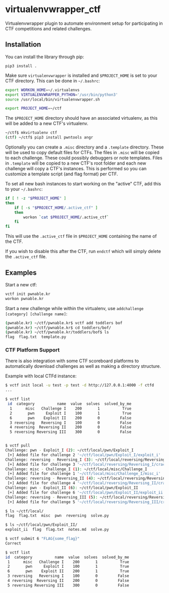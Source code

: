 # virtualenvwrapper_ctf

Virtualenvwrapper plugin to automate environment setup for participating in CTF competitions and related challenges.


## Installation

You can install the library through pip:
```
pip3 install .
```


Make sure `virtualenvwrapper` is installed and `$PROJECT_HOME` is set to your CTF directory.  This can be done in `~/.bashrc`:
```bash
export WORKON_HOME=~/.virtualenvs
export VIRTUALENVWRAPPER_PYTHON='/usr/bin/python3'
source /usr/local/bin/virtualenvwrapper.sh

export PROJECT_HOME=~/ctf
```


The `$PROJECT_HOME` directory should have an associated virtualenv, as this will be added to a new CTF's virtualenv.
```bash
~/ctf$ mkvirtualenv ctf
(ctf) ~/ctf$ pip3 install pwntools angr
```

Optionally you can create a `.misc` directory and a `.template` directory.  These will be used to copy default files for CTFs.
The files in `.misc` will be copied to each challenge. These could possibly debuggers or note templates.
Files in `.template` will be copied to a new CTF's root folder and each new challenge will copy a CTF's instances.  This is performed so you can customize a template script (and flag format) per CTF.


To set all new bash instances to start working on the "active" CTF, add this to your `~/.bashrc`:
```bash
if [ ! -z "$PROJECT_HOME" ]
then
    if [ -s "$PROJECT_HOME/.active_ctf" ]
    then
        workon `cat $PROJECT_HOME/.active_ctf`
    fi
fi
```
This will use the `.active_ctf` file in `$PROJECT_HOME` containing the name of the CTF.

If you wish to disable this after the CTF, run `endctf` which will simply delete the `.active_ctf` file.

## Examples

Start a new ctf:
```bash
vctf init pwnable.kr
workon pwnable.kr
```

Start a new challenge while within the virtualenv, use `addchallenge [category] [challenge name]`:
```bash
(pwnable.kr) ~/ctf/pwnable.kr$ vctf add toddlers bof
(pwnable.kr) ~/ctf/pwnable.kr$ cd toddlers/bof/
(pwnable.kr) ~/ctf/pwnable.kr/toddlers/bof$ ls
flag  flag.txt  template.py
```

### CTF Platform Support

There is also integration with some CTF scoreboard platforms to automatically download challenges as well as making a directory structure.

Example with local CTFd instance:
```bash
$ vctf init local -u test -p test -d http://127.0.0.1:4000 -f ctfd
...

$ vctf list
 id  category          name  value  solves  solved_by_me
  1      misc   Challenge I    200       1          True
  2       pwn     Exploit I    100       1          True
  6       pwn    Exploit II    200       0         False
  3 reversing   Reversing I    100       0         False
  4 reversing  Reversing II    200       0         False
  5 reversing Reversing III    300       0         False


$ vctf pull
Challenge: pwn - Exploit_I (2): ~/ctf/local/pwn/Exploit_I
 [+] Added file for challenge 2 '~/ctf/local/pwn/Exploit_I/exploit_i'
Challenge: reversing - Reversing_I (3): ~/ctf/local/reversing/Reversing_I
 [+] Added file for challenge 3 '~/ctf/local/reversing/Reversing_I/crackme'
Challenge: misc - Challenge_I (1): ~/ctf/local/misc/Challenge_I
 [+] Added file for challenge 1 '~/ctf/local/misc/Challenge_I/misc_i'
Challenge: reversing - Reversing_II (4): ~/ctf/local/reversing/Reversing_II
 [+] Added file for challenge 4 '~/ctf/local/reversing/Reversing_II/crackme_ii'
Challenge: pwn - Exploit_II (6): ~/ctf/local/pwn/Exploit_II
 [+] Added file for challenge 6 '~/ctf/local/pwn/Exploit_II/exploit_ii'
Challenge: reversing - Reversing_III (5): ~/ctf/local/reversing/Reversing_III
 [+] Added file for challenge 5 '~/ctf/local/reversing/Reversing_III/crackme_iii'

$ ls ~/ctf/local/
flag  flag.txt  misc  pwn  reversing  solve.py

$ ls ~/ctf/local/pwn/Exploit_II/
exploit_ii  flag  flag.txt  notes.md  solve.py

$ vctf submit 6 "FLAG{some_flag}"
Correct

$ vctf list
id  category          name  value  solves  solved_by_me
 1      misc   Challenge I    200       1          True
 2       pwn     Exploit I    100       1          True
 6       pwn    Exploit II    200       1          True
 3 reversing   Reversing I    100       0         False
 4 reversing  Reversing II    200       0         False
 5 reversing Reversing III    300       0         False
```
